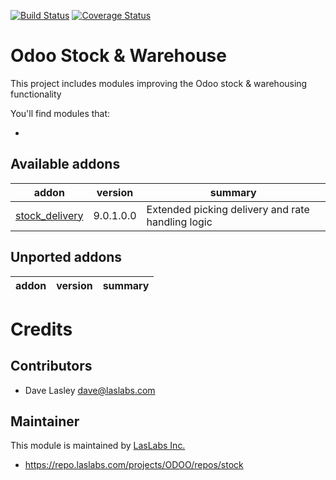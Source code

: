 [![Build Status](https://travis-ci.org/laslabs/odoo-stock.svg?branch=9.0)](https://travis-ci.org/laslabs/odoo-stock?branch=9.0)
[![Coverage Status](https://coveralls.io/repos/laslabs/odoo-stock/badge.png?branch=9.0)](https://coveralls.io/r/laslabs/odoo-stock?branch=9.0)

Odoo Stock & Warehouse
======================

This project includes modules improving the Odoo stock & warehousing functionality

You'll find modules that:

 - 
 
[//]: # (addons)
Available addons
----------------
addon | version | summary
--- | --- | ---
[stock_delivery](stock_delivery/) | 9.0.1.0.0 | Extended picking delivery and rate handling logic


Unported addons
---------------
addon | version | summary
--- | --- | ---


[//]: # (end addons)

Credits
=======

Contributors
------------

* Dave Lasley <dave@laslabs.com>

Maintainer
----------

This module is maintained by [LasLabs Inc.](https://laslabs.com)

* https://repo.laslabs.com/projects/ODOO/repos/stock
